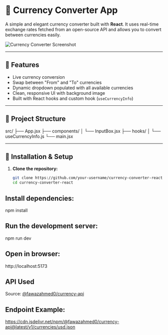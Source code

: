 # 💱 Currency Converter App

A simple and elegant currency converter built with **React**. It uses real-time exchange rates fetched from an open-source API and allows you to convert between currencies easily.

![Currency Converter Screenshot](./public/currencyConverter.png)

---

## 🚀 Features

- Live currency conversion
- Swap between "From" and "To" currencies
- Dynamic dropdown populated with all available currencies
- Clean, responsive UI with background image
- Built with React hooks and custom hook (`useCurrencyInfo`)

---

## 📁 Project Structure
src/
├── App.jsx
├── components/
│ └── InputBox.jsx
├── hooks/
│ └── useCurrencyInfo.js
└── main.jsx

---

## 🔧 Installation & Setup

1. **Clone the repository:**
   ```bash
   git clone https://github.com/your-username/currency-converter-react.git
   cd currency-converter-react
  ## Install dependencies: 
npm install
## Run the development server:
npm run dev
## Open in browser:
http://localhost:5173

##  API Used
Source: [@fawazahmed0/currency-api](https://github.com/fawazahmed0/currency-api)
## Endpoint Example:
https://cdn.jsdelivr.net/npm/@fawazahmed0/currency-api@latest/v1/currencies/usd.json